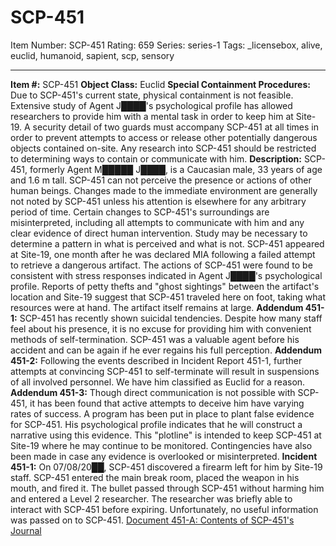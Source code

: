 # SCP-451
Item Number: SCP-451
Rating: 659
Series: series-1
Tags: _licensebox, alive, euclid, humanoid, sapient, scp, sensory

---

**Item #:** SCP-451
**Object Class:** Euclid
**Special Containment Procedures:** Due to SCP-451's current state, physical containment is not feasible. Extensive study of Agent J████'s psychological profile has allowed researchers to provide him with a mental task in order to keep him at Site-19. A security detail of two guards must accompany SCP-451 at all times in order to prevent attempts to access or release other potentially dangerous objects contained on-site. Any research into SCP-451 should be restricted to determining ways to contain or communicate with him.
**Description:** SCP-451, formerly Agent M█████ J████, is a Caucasian male, 33 years of age and 1.6 m tall. SCP-451 can not perceive the presence or actions of other human beings. Changes made to the immediate environment are generally not noted by SCP-451 unless his attention is elsewhere for any arbitrary period of time. Certain changes to SCP-451's surroundings are misinterpreted, including all attempts to communicate with him and any clear evidence of direct human intervention. Study may be necessary to determine a pattern in what is perceived and what is not.
SCP-451 appeared at Site-19, one month after he was declared MIA following a failed attempt to retrieve a dangerous artifact. The actions of SCP-451 were found to be consistent with stress responses indicated in Agent J████'s psychological profile. Reports of petty thefts and "ghost sightings" between the artifact's location and Site-19 suggest that SCP-451 traveled here on foot, taking what resources were at hand. The artifact itself remains at large.
**Addendum 451-1:** SCP-451 has recently shown suicidal tendencies. Despite how many staff feel about his presence, it is no excuse for providing him with convenient methods of self-termination. SCP-451 was a valuable agent before his accident and can be again if he ever regains his full perception.
**Addendum 451-2:** Following the events described in Incident Report 451-1, further attempts at convincing SCP-451 to self-terminate will result in suspensions of all involved personnel. We have him classified as Euclid for a reason.
**Addendum 451-3:** Though direct communication is not possible with SCP-451, it has been found that active attempts to deceive him have varying rates of success. A program has been put in place to plant false evidence for SCP-451. His psychological profile indicates that he will construct a narrative using this evidence. This "plotline" is intended to keep SCP-451 at Site-19 where he may continue to be monitored. Contingencies have also been made in case any evidence is overlooked or misinterpreted.
**Incident 451-1:** On 07/08/20██, SCP-451 discovered a firearm left for him by Site-19 staff. SCP-451 entered the main break room, placed the weapon in his mouth, and fired it. The bullet passed through SCP-451 without harming him and entered a Level 2 researcher. The researcher was briefly able to interact with SCP-451 before expiring. Unfortunately, no useful information was passed on to SCP-451.
[Document 451-A: Contents of SCP-451's Journal](/document-451-a)